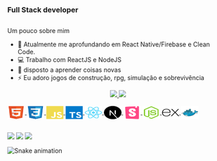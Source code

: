 ### Full Stack developer

##

Um pouco sobre mim
- 🔭 Atualmente me aprofundando em React Native/Firebase e Clean Code.
- 💻 Trabalho com ReactJS e NodeJS
- 👯 disposto a aprender coisas novas
- ⚡ Eu adoro jogos de construção, rpg, simulação e sobrevivência

<div align="center">
  <a href="github.com/wellhenrique">
  <img height="180em" src="https://github-readme-stats.vercel.app/api?username=wellhenrique&show_icons=true&theme=gruvbox&include_all_commits=true&count_private=true"/>
  <img height="180em" src="https://github-readme-stats.vercel.app/api/top-langs/?username=wellhenrique&layout=compact&langs_count=7&theme=gruvbox"/>
</div>
  <div style="display: inline_block"><br>
  <img align="center" alt="Well-HTML" height="30" width="40" src="https://raw.githubusercontent.com/devicons/devicon/master/icons/html5/html5-original.svg">
  <img align="center" alt="Well-CSS" height="30" width="40" src="https://raw.githubusercontent.com/devicons/devicon/master/icons/css3/css3-original.svg">
  <img align="center" alt="Well-Js" height="30" width="40" src="https://raw.githubusercontent.com/devicons/devicon/master/icons/javascript/javascript-plain.svg">
  <img align="center" alt="Well-Ts" height="30" width="40" src="https://raw.githubusercontent.com/devicons/devicon/master/icons/typescript/typescript-plain.svg">
  <img align="center" alt="Well-React" height="30" width="40" src="https://raw.githubusercontent.com/devicons/devicon/master/icons/react/react-original.svg">
      <img align="center" alt="Well-React" height="30" width="40" src="https://raw.githubusercontent.com/devicons/devicon/master/icons/nextjs/nextjs-original.svg">
          <img align="center" alt="Well-React" height="30" width="40" src="https://raw.githubusercontent.com/devicons/devicon/master/icons/storybook/storybook-original.svg">
  <img align="center" alt="Well-CSS" height="30" width="40" src="https://raw.githubusercontent.com/devicons/devicon/master/icons/nodejs/nodejs-original.svg">
    <img align="center" alt="Well-CSS" height="30" width="40" src="https://raw.githubusercontent.com/devicons/devicon/master/icons/express/express-original.svg">
      <img align="center" alt="Well-CSS" height="30" width="40" src="https://raw.githubusercontent.com/devicons/devicon/master/icons/docker/docker-original.svg">
</div>
  
##
 
<div> 
  <a href="https://www.instagram.com/weellh_enrique/" target="_blank"><img src="https://img.shields.io/badge/-Instagram-%23E4405F?style=for-the-badge&logo=instagram&logoColor=white" target="_blank"></a>
  <a href = "mailto:welissonh80@@gmail.com"><img src="https://img.shields.io/badge/-Gmail-%23333?style=for-the-badge&logo=gmail&logoColor=white" target="_blank"></a>
  <a href="https://www.linkedin.com/in/wellissonhenriques21/" target="_blank"><img src="https://img.shields.io/badge/-LinkedIn-%230077B5?style=for-the-badge&logo=linkedin&logoColor=white" target="_blank"></a> 
 
  ![Snake animation](https://github.com/wellhenrique/wellhenrique/blob/output/github-contribution-grid-snake.svg)
 
</div>
